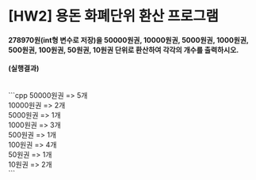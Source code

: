 # [HW2] 용돈 화폐단위 환산 프로그램
<h4>
278970원(int형 변수로 저장)을 50000원권, 10000원권, 5000원권, 1000원권, 500원권, 100원권, 50원권, 10원권 단위로 환산하여 각각의 개수를 출력하시오.
</br></br>
(실행결과)
</br></br></h4>
```cpp
50000원권 => 5개</br>
10000원권 => 2개</br>
5000원권 => 1개</br>
1000원권 => 3개</br>
500원권 => 1개</br>
100원권 => 4개</br>
50원권 => 1개</br>
10원권 => 2개</br>
```